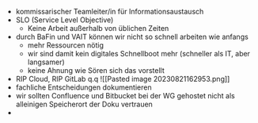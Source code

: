 * kommissarischer Teamleiter/in für Informationsaustausch
* SLO (Service Level Objective)
	* Keine Arbeit außerhalb von üblichen Zeiten
* durch BaFin und VAIT können wir nicht so schnell arbeiten wie anfangs
	* mehr Ressourcen nötig
	* wir sind damit kein digitales Schnellboot mehr (schneller als IT, aber langsamer)
	* keine Ahnung wie Sören sich das vorstellt
* RIP Cloud, RIP GitLab q.q  ![[Pasted image 20230821162953.png]]
* fachliche Entscheidungen dokumentieren
* wir sollten Confluence und Bitbucket bei der WG gehostet nicht als alleinigen Speicherort der  Doku vertrauen
* 